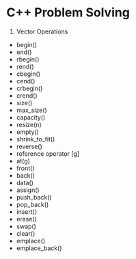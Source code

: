 # C++ Problem Solving

1. Vector Operations

- begin()
- end()
- rbegin()
- rend()
- cbegin()
- cend()
- crbegin()
- crend()
- size()
- max_size()
- capacity()
- resize(n)
- empty()
- shrink_to_fit()
- reverse()
- reference operator [g]
- at(g)
- front()
- back()
- data()
- assign()
- push_back()
- pop_back()
- insert()
- erase()
- swap()
- clear()
- emplace()
- emplace_back()
